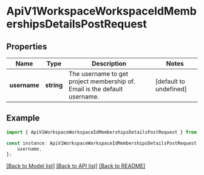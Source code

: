 # ApiV1WorkspaceWorkspaceIdMembershipsDetailsPostRequest


## Properties

Name | Type | Description | Notes
------------ | ------------- | ------------- | -------------
**username** | **string** | The username to get project membership of. Email is the default username. | [default to undefined]

## Example

```typescript
import { ApiV1WorkspaceWorkspaceIdMembershipsDetailsPostRequest } from './api';

const instance: ApiV1WorkspaceWorkspaceIdMembershipsDetailsPostRequest = {
    username,
};
```

[[Back to Model list]](../README.md#documentation-for-models) [[Back to API list]](../README.md#documentation-for-api-endpoints) [[Back to README]](../README.md)
